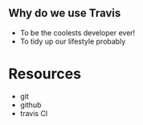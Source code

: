 ## Why do we use Travis

* To be the coolests developer ever!
* To tidy up our lifestyle probably

# Resources
* git
* github
* travis CI

